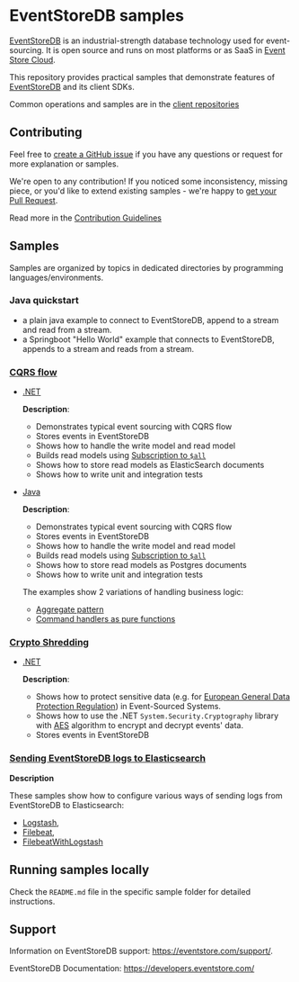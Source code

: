 # EventStoreDB samples

[EventStoreDB](https://www.eventstore.com/) is an industrial-strength database technology used for event-sourcing. It is open source and runs on most platforms or as SaaS in [Event Store Cloud](https://www.eventstore.com/event-store-cloud).

This repository provides practical samples that demonstrate features of [EventStoreDB](https://www.eventstore.com/) and its client SDKs.

Common operations and samples are in the [client repositories](https://github.com/EventStore?q=EventStore+Client)

## Contributing

Feel free to [create a GitHub issue](https://github.com/EventStore/samples/issues/new) if you have any questions or request for more explanation or samples.

We're open to any contribution! If you noticed some inconsistency, missing piece, or you'd like to extend existing samples - we're happy to [get your Pull Request](https://github.com/EventStore/samples/compare).

Read more in the [Contribution Guidelines](./CONTRIBUTING.md)

## Samples

Samples are organized by topics in dedicated directories by programming languages/environments.

### Java quickstart
- a plain java example to connect to EventStoreDB, append to a stream and read from a stream.
- a Springboot "Hello World" example that connects to EventStoreDB, appends to a stream and reads from a stream.


### **[CQRS flow](./CQRS_Flow/)** 
- [.NET](./CQRS_Flow/.NET/)

  **Description**:
  - Demonstrates typical event sourcing with CQRS flow
  - Stores events in EventStoreDB
  - Shows how to handle the write model and read model
  - Builds read models using [Subscription to `$all`](https://developers.eventstore.com/clients/grpc/subscribing-to-streams/#subscribing-to-all)
  - Shows how to store read models as ElasticSearch documents
  - Shows how to write unit and integration tests

- [Java](./CQRS_Flow/Java/)

  **Description**:
  - Demonstrates typical event sourcing with CQRS flow
  - Stores events in EventStoreDB
  - Shows how to handle the write model and read model
  - Builds read models using [Subscription to `$all`](https://developers.eventstore.com/clients/grpc/subscribing-to-streams/#subscribing-to-all)
  - Shows how to store read models as Postgres documents
  - Shows how to write unit and integration tests

  The examples show 2 variations of handling business logic:
  - [Aggregate pattern](./CQRS_Flow/Java/event-sourcing-esdb-aggregates)
  - [Command handlers as pure functions](./CQRS_Flow/Java/event-sourcing-esdb-simple)


### **[Crypto Shredding](./Crypto_Shredding/)** 
- [.NET](./Crypto_Shredding/.NET/)

  **Description**:
  - Shows how to protect sensitive data (e.g. for [European General Data Protection Regulation](https://en.wikipedia.org/wiki/General_Data_Protection_Regulation)) in Event-Sourced Systems.
  - Shows how to use the .NET `System.Security.Cryptography` library with [AES](https://en.wikipedia.org/wiki/Advanced_Encryption_Standard) algorithm to encrypt and decrypt events' data.
  - Stores events in EventStoreDB

### **[Sending EventStoreDB logs to Elasticsearch](./Logging/Elastic/)**

**Description**

These samples show how to configure various ways of sending logs from EventStoreDB to Elasticsearch:
- [Logstash](./Logging/Elastic/Logstash/),
- [Filebeat](./Logging/Elastic/Filebeat/),
- [FilebeatWithLogstash](./Logging/Elastic/FilebeatWithLogstash/)

## Running samples locally

Check the `README.md` file in the specific sample folder for detailed instructions.

## Support

Information on EventStoreDB support: https://eventstore.com/support/.

EventStoreDB Documentation: https://developers.eventstore.com/



